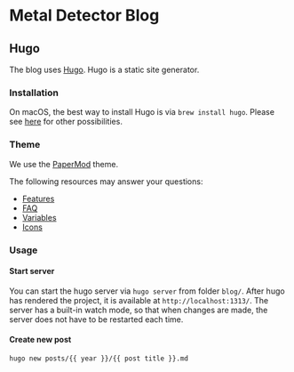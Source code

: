 # Metal Detector Blog

## Hugo

The blog uses [Hugo](https://gohugo.io/). Hugo is a static site generator.

### Installation

On macOS, the best way to install Hugo is via `brew install hugo`. Please see [here](https://gohugo.io/getting-started/installing/) for other possibilities.

### Theme

We use the [PaperMod](https://github.com/adityatelange/hugo-PaperMod) theme.

The following resources may answer your questions:
- [Features](https://github.com/adityatelange/hugo-PaperMod/wiki/Features)  
- [FAQ](https://github.com/adityatelange/hugo-PaperMod/wiki/FAQs#bundling-custom-css-with-themes-assets)
- [Variables](https://github.com/adityatelange/hugo-PaperMod/wiki/Variables)
- [Icons](https://github.com/adityatelange/hugo-PaperMod/wiki/Icons)

### Usage

#### Start server

You can start the hugo server via `hugo server` from folder `blog/`. After hugo has rendered the project, it is available at `http://localhost:1313/`. The server has a built-in watch mode, so that when changes are made, the server does not have to be restarted each time.

#### Create new post

```shell
hugo new posts/{{ year }}/{{ post title }}.md
```
